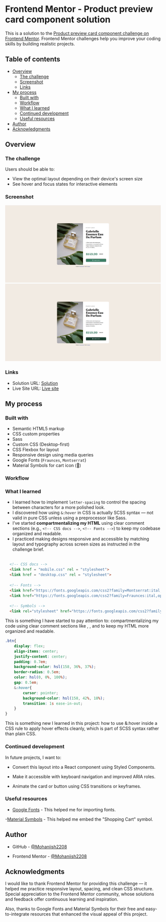 # Frontend Mentor - Product preview card component solution

This is a solution to the [Product preview card component challenge on Frontend Mentor](https://www.frontendmentor.io/challenges/product-preview-card-component-GO7UmttRfa). Frontend Mentor challenges help you improve your coding skills by building realistic projects. 

## Table of contents

- [Overview](#overview)
  - [The challenge](#the-challenge)
  - [Screenshot](#screenshot)
  - [Links](#links)
- [My process](#my-process)
  - [Built with](#built-with)
  - [Workflow](#workflow)
  - [What I learned](#what-i-learned)
  - [Continued development](#continued-development)
  - [Useful resources](#useful-resources)
- [Author](#author)
- [Acknowledgments](#acknowledgments)

## Overview

### The challenge

Users should be able to:

- View the optimal layout depending on their device's screen size
- See hover and focus states for interactive elements

### Screenshot

![Desktop view](Desktop-view(without-mouse-hover).png) 
![Desktop view](Desktop-view(with-mouse-hover).png)

### Links

- Solution URL: [Solution](https://github.com/Mohaniish2208/Product-preview-card-component.git)
- Live Site URL: [Live site](https://mohaniish2208.github.io/Product-preview-card-component/)

## My process

### Built with

- Semantic HTML5 markup
- CSS custom properties
- Sass
- Custom CSS (Desktop-first)
- CSS Flexbox for layout
- Responsive design using media queries
- Google Fonts (`Fraunces`, `Montserrat`)
- Material Symbols for cart icon (🛒)

### Workflow

### What I learned

- I learned how to implement `letter-spacing` to control the spacing between characters for a more polished look.
- I discovered how using `&:hover` in CSS is actually SCSS syntax — not valid in pure CSS unless using a preprocessor like Sass.
- I’ve started **compartmentalizing my HTML** using clear comment sections (e.g., `<!-- CSS docs -->`, `<!-- Fonts -->`) to keep my codebase organized and readable.
- I practiced making designs responsive and accessible by matching layout and typography across screen sizes as instructed in the challenge brief.

```html
 
  <!-- CSS docs -->
  <link href = "mobile.css" rel = "stylesheet">
  <link href = "desktop.css" rel = "stylesheet">
  
  <!-- Fonts -->
  <link href="https://fonts.googleapis.com/css2?family=Montserrat:ital,wght@0,100..900;1,100..900&family=Outfit:wght@100..900&display=swap" rel="stylesheet">
  <link href="https://fonts.googleapis.com/css2?family=Fraunces:ital,opsz,wght@0,9..144,100..900;1,9..144,100..900&family=Montserrat:ital,wght@0,100..900;1,100..900&family=Outfit:wght@100..900&display=swap" rel="stylesheet">
  
  <!-- Symbols -->
  <link rel="stylesheet" href="https://fonts.googleapis.com/css2?family=Material+Symbols+Outlined:opsz,wght,FILL,GRAD@20..48,100..700,0..1,-50..200&icon_names=shopping_cart" />

```
This is something I have started to pay attention to: compartmentalizing my code using clear comment sections like <!-- CSS docs -->, <!-- Fonts -->, and <!-- Symbols --> to keep my HTML more organized and readable.

```css
.btn{
    display: flex;
    align-items: center;
    justify-content: center;
    padding: 0.7em;
    background-color: hsl(158, 36%, 37%);
    border-radius: 0.5em;
    color: hsl(0, 0%, 100%);
    gap: 0.5em;
    &:hover{
        cursor: pointer;
        background-color: hsl(158, 42%, 18%);
        transition: 1s ease-in-out;
    }
}
```
This is something new I learned in this project: how to use &:hover inside a CSS rule to apply hover effects cleanly, which is part of SCSS syntax rather than plain CSS.

### Continued development

In future projects, I want to:

- Convert this layout into a React component using Styled Components.

- Make it accessible with keyboard navigation and improved ARIA roles.

- Animate the card or button using CSS transitions or keyframes.

### Useful resources

- [Google Fonts](https://fonts.google.com/?selected=Material+Symbols+Outlined:shopping_cart:FILL@0;wght@400;GRAD@0;opsz@24&icon.set=Material+Symbols&icon.size=24&icon.color=%231f1f1f) - This helped me for importing fonts.

-[Material Symbols](https://fonts.google.com/icons?selected=Material+Symbols+Outlined:shopping_cart:FILL@0;wght@0;GRAD@0;opsz@24&icon.size=24&icon.color=%231f1f1f) - This helped me embed the "Shopping Cart" symbol.

## Author

- GitHub - [@Mohaniish2208](https://github.com/Mohaniish2208)

- Frontend Mentor - [@Mohaniish2208](https://www.frontendmentor.io/profile/Mohaniish2208)

## Acknowledgments

I would like to thank Frontend Mentor for providing this challenge — it helped me practice responsive layout, spacing, and clean CSS structure. Special appreciation to the Frontend Mentor community, whose solutions and feedback offer continuous learning and inspiration.

Also, thanks to Google Fonts and Material Symbols for their free and easy-to-integrate resources that enhanced the visual appeal of this project.